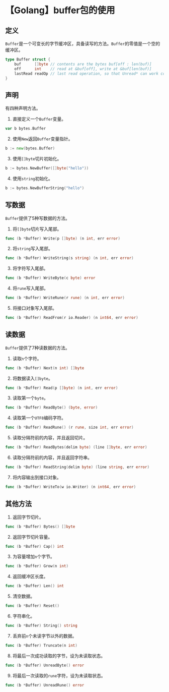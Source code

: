 # 【Golang】buffer包的使用


## 定义

`Buffer`是一个可变长的字节缓冲区，具备读写的方法。`Buffer`的零值是一个空的缓冲区。

```go
type Buffer struct {
	buf      []byte // contents are the bytes buf[off : len(buf)]
	off      int    // read at &buf[off], write at &buf[len(buf)]
	lastRead readOp // last read operation, so that Unread* can work correctly.
}
```

## 声明

有四种声明方法。

1. 直接定义一个`Buffer`变量。

```go
var b bytes.Buffer
```

2. 使用`New`返回`Buffer`变量指针。

```go
b := new(bytes.Buffer)
```

3. 使用`[]byte`切片初始化。

```go
b := bytes.NewBuffer([]byte("hello"))
```

4. 使用`string`初始化。

```go
b := bytes.NewBufferString("hello")
```

## 写数据

`Buffer`提供了5种写数据的方法。

1. 将`[]byte`切片写入尾部。

```go
func (b *Buffer) Write(p []byte) (n int, err error)
```

2. 将`string`写入尾部。

```go
func (b *Buffer) WriteString(s string) (n int, err error)
```

3. 将字符写入尾部。

```go
func (b *Buffer) WriteByte(c byte) error
```

4. 将`rune`写入尾部。

```go
func (b *Buffer) WriteRune(r rune) (n int, err error)
```

5. 将接口对象写入尾部。

```go
func (b *Buffer) ReadFrom(r io.Reader) (n int64, err error)
```

## 读数据

`Buffer`提供了7种读数据的方法。

1. 读取`n`个字符。

```go
func (b *Buffer) Next(n int) []byte
```

2. 将数据读入`[]byte`。

```go
func (b *Buffer) Read(p []byte) (n int, err error)
```

3. 读取第一个`byte`。

```go
func (b *Buffer) ReadByte() (byte, error)
```

4. 读取第一个`UTF8`编码字符。

```go
func (b *Buffer) ReadRune() (r rune, size int, err error)
```

5. 读取分隔符前的内容，并且返回切片。

```go
func (b *Buffer) ReadBytes(delim byte) (line []byte, err error)
```

6. 读取分隔符前的内容，并且返回字符串。

```go
func (b *Buffer) ReadString(delim byte) (line string, err error)
```

7. 将内容输出到接口对象。

```go
func (b *Buffer) WriteTo(w io.Writer) (n int64, err error)
```

## 其他方法

1. 返回字节切片。

```go
func (b *Buffer) Bytes() []byte
```

2. 返回字节切片容量。

```go
func (b *Buffer) Cap() int
```

3. 为容量增加`n`个字节。

```go
func (b *Buffer) Grow(n int)
```

4. 返回缓冲区长度。

```go
func (b *Buffer) Len() int
```

5. 清空数据。

```go
func (b *Buffer) Reset()
```

6. 字符串化。

```go
func (b *Buffer) String() string
```

7. 丢弃前`n`个未读字节以外的数据。

```go
func (b *Buffer) Truncate(n int)
```

8. 将最后一次成功读取的字节，设为未读取状态。

```go
func (b *Buffer) UnreadByte() error
```

9. 将最后一次读取的`rune`字符，设为未读取状态。

```go
func (b *Buffer) UnreadRune() error
```


